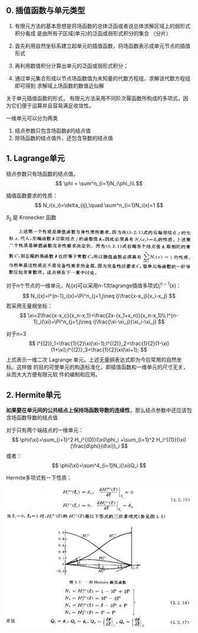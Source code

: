 ## 0. 插值函数与单元类型

1. 有限元方法的基本思想是将场函数的总体泛函或者说总体求解区域上的弱形式积分看成
   是由所有子区域(单元)的泛函或弱形式积分的集合  （分片）

2. 首先利用自然坐标系建立起单元的插值函数，将场函数表示成单元节点的插值形式  

3. 再利用数值积分计算出单元的泛函或弱形式积分；
4. 通过单元集合形成以节点场函数值为未知量的代数方程组，求解该代数方程组即可得到
   求解域上场函数的数值近似解  



关于单元插值函数的形式， 有限元方法采用不同阶次幂函数所构成的多项式，因为它们便于运算并且容易满足收敛性。  



一维单元可以分为两类

1. 结点参数只包含场函数$\phi$的结点值
2. 除场函数的结点值外，还包含导数的结点值

## 1. Lagrange单元

结点参数只有场函数的结点值。
$$
\phi = \sum^n_{i=1}N_i\phi_i\\
$$

插值函数要求的性质：
$$
N_i(x_i)=\delta_{ij},\quad \sum^n_{i=1}N_i(x)=1
$$

$\delta_{ij}$ 是 Kronecker 函数  

![image-20200922212501408](../imags/image-20200922212501408.png)

对于n个节点的一维单元，$N_i(x)$可以采用n-1次lagrange插值多项式$l^{n-1}_i(x)$：
$$
N_i(x)=l^{n-1}_i(x)=\Pi^n_{j=1,j\neq i}\frac{x-x_j}{x_i-x_j}
$$
若采用无量纲坐标：
$$
\xi=2\frac{x-x_c}{x_n-x_1}=\frac{2x-(x_1+x_n)}{x_n-x_1}\\
l^{n-1}_i(\xi)=\Pi^n_{j=1,j\neq i}\frac{\xi-\xi_j}{\xi_i-\xi_j}
$$


对于n=3
$$
l^{(2)}_1=\frac{1}{2}\xi(\xi-1);l^{(2)}_2=\frac{1}{2}(1-\xi)(1+\xi);l^{(2)}_3=\frac{1}{2}\xi(\xi+1);
$$
上式表示一维二次 Lagrange 单元。上述无量纲表达式即为今后常用的自然坐标。这样做 的目的可使单元的构造标准化，即插值函数和一维单元的尺寸无关，从而大大方便有限元软 件的编制和应用。



## 2. Hermite单元

**如果要在单元间的公共结点上保持场函数导数的连续性**，那么结点参数中还应该包含场函数导数的结点值

对于只有两个端结点的一维单元：
$$
\phi(\xi)=\sum_{i=1}^2 H_i^{(0)}(\xi)\phi_i +\sum_{i=1}^2 H_i^{(1)}(\xi)(\frac{d\phi}{d\xi})_i
$$
或者：
$$
\phi(\xi)=\sum^4_{i=1}N_i(\xi)Q_i
$$


Hermite多项式有一下性质：

![image-20200923092410082](../imags/image-20200923092410082.png)